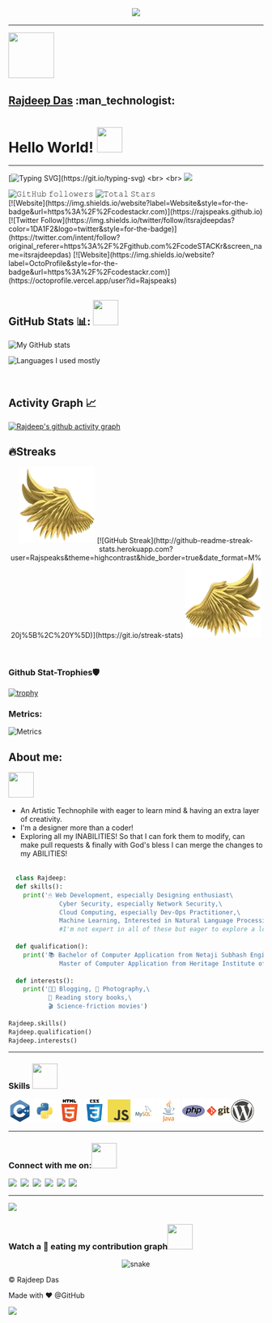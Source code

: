 <p align="center">
<img src="https://github.com/Rajspeaks/Rajspeaks/blob/main/Git%20Rajdeep.gif">
</p>

---------------------------------------------------------------------------------------------------
<img src="https://github.com/Rajspeaks/Rajspeaks/blob/main/Animated/5.jpeg" height=90 width=90>
<h2> <a href="https://rajspeaks.github.io" target="_blank"> <b>Rajdeep Das</b></a> :man_technologist: </h2>


# Hello World! <img src = "https://raw.githubusercontent.com/MartinHeinz/MartinHeinz/master/wave.gif" height="50px" width = "50px">

---------------------------------------------------------------------------------------------------------------------------------------------------------
[![Typing SVG](https://readme-typing-svg.herokuapp.com?font=Arial&color=16A980&size=33&lines=Technology+Enthusiast;Exploring+Code-Verse;Madly+no-mad+Geek;Confused+coder;Upgrading+myself;Support+me!;Encourage+me!;Bless+me!)](https://git.io/typing-svg)
<br>
<br>
![](https://komarev.com/ghpvc/?username=Rajspeaks&color=blue&label=COUNTING+PROFILE+VIEWS:+ )
<!--[![committers.top badge](https://user-badge.committers.top/india_public/Rajspeaks.svg)](https://user-badge.committers.top/india_public/Rajspeaks)-->
<img alt="𝙶𝚒𝚝𝙷𝚞𝚋 𝚏𝚘𝚕𝚕𝚘𝚠𝚎𝚛𝚜" src="https://img.shields.io/github/followers/Rajspeaks?label=Followers&style=social">
<img src="https://img.shields.io/github/stars/Rajspeaks?label=Stars" alt="𝚃𝚘𝚝𝚊𝚕 𝚂𝚝𝚊𝚛𝚜">

<br>
[![Website](https://img.shields.io/website?label=Website&style=for-the-badge&url=https%3A%2F%2Fcodestackr.com)](https://rajspeaks.github.io)
[![Twitter Follow](https://img.shields.io/twitter/follow/itsrajdeepdas?color=1DA1F2&logo=twitter&style=for-the-badge)](https://twitter.com/intent/follow?original_referer=https%3A%2F%2Fgithub.com%2FcodeSTACKr&screen_name=itsrajdeepdas)
[![Website](https://img.shields.io/website?label=OctoProfile&style=for-the-badge&url=https%3A%2F%2Fcodestackr.com)](https://octoprofile.vercel.app/user?id=Rajspeaks)
<br>

## GitHub Stats 📊: <img src='https://media1.giphy.com/media/du3J3cXyzhj75IOgvA/giphy.gif?cid=ecf05e47x2g034i9pzwtzzsd3xgg2w9nr94t4tflbbgo3008&rid=giphy.gif' height="50px" width = "50px">

![My GitHub stats](https://github-readme-stats.vercel.app/api?username=Rajspeaks&show_icons=true&theme=dark)

![Languages I used mostly](https://github-readme-stats.vercel.app/api/top-langs/?username=Rajspeaks&layout=compact&theme=dark)

<br>

## Activity Graph 📈 

[![Rajdeep's github activity graph](https://activity-graph.herokuapp.com/graph?username=Rajspeaks&theme=react-dark)](https://github.com/Rajspeaks/github-readme-activity-graph)



## 🔥Streaks

<p align="center">
<img height="150" width="150" src="WEBP/left.webp">
[![GitHub Streak](http://github-readme-streak-stats.herokuapp.com?user=Rajspeaks&theme=highcontrast&hide_border=true&date_format=M%20j%5B%2C%20Y%5D)](https://git.io/streak-stats)
<img height="150" width="150" src="WEBP/right.webp">
</p>
 
<br>

### Github Stat-Trophies🛡

[![trophy](https://github-profile-trophy.vercel.app/?username=Rajspeaks&theme=onedark)](https://github.com/Rajspeaks/github-profile-trophy)


### Metrics:

![Metrics](https://metrics.lecoq.io/Rajspeaks)


## About me:

 <img src = "https://media1.giphy.com/media/JZ40cnfnN11KycrvMF/giphy.gif?cid=ecf05e47a0n3gi1bfqntqmob8g9aid1oyj2wr3ds3mg700bl&rid=giphy.gif" height="50px" width = "50px">
 
 - An Artistic Technophile with eager to learn mind & having an extra layer of creativity.
 - I'm a designer more than a coder!
 - Exploring all my INABILITIES! So that I can fork them to modify, can make pull requests & finally with God's bless I can merge the changes to my ABILITIES!

 
```python

  class Rajdeep:
  def skills():
    print('🖱 Web Development, especially Designing enthusiast\
              Cyber Security, especially Network Security,\
              Cloud Computing, especially Dev-Ops Practitioner,\
              Machine Learning, Interested in Natural Language Processing') 
              #I'm not expert in all of these but eager to explore a lot
  
  def qualification():
    print('📚 Bachelor of Computer Application from Netaji Subhash Engineering College,\
              Master of Computer Application from Heritage Institute of Tcehnology')
  
  def interests():
    print('👨‍💻 Blogging, 📸 Photography,\
           📖 Reading story books,\
           🎬 Science-friction movies')
  
Rajdeep.skills()
Rajdeep.qualification()
Rajdeep.interests()

```

------------------------------------------------------------------------------------------------------------------------
<!-- ### Some Links

 [![Website](https://img.shields.io/website?label=Resume&style=for-the-badge&url=https%3A%2F%2Fcodestackr.com)](https://github.com/Rajspeaks/Rajspeaks/blob/main/Rajdeep%20Das-Curriculum%20Vitae.pdf)
[![Website](https://img.shields.io/website?label=Open-Source&style=for-the-badge&url=https%3A%2F%2Fcodestackr.com)](https://github.com/Rajspeaks/Open-Source-Contributions)
[![Website](https://img.shields.io/website?label=GCP-skills&style=for-the-badge&url=https%3A%2F%2Fcodestackr.com)](https://www.cloudskillsboost.google/public_profiles/54c0dd8b-b06d-4c21-8aaf-512d8e22704e)
[![Website](https://img.shields.io/website?label=Azure-skills&style=for-the-badge&url=https%3A%2F%2Fcodestackr.com)](https://docs.microsoft.com/en-in/users/rajdeepdas-8562/)
[![Website](https://img.shields.io/website?label=Credly-badges&style=for-the-badge&url=https%3A%2F%2Fcodestackr.com)](https://www.credly.com/users/rajdeepdas/badges)
[![Website](https://img.shields.io/website?label=ResearchGate&style=for-the-badge&url=https%3A%2F%2Fcodestackr.com)](https://www.researchgate.net/profile/Rajdeep-Das-12)
[![Website](https://img.shields.io/website?label=Recommendation-Letters&style=for-the-badge&url=https%3A%2F%2Fcodestackr.com)](https://github.com/Rajspeaks/Recommendation-Letters)
[![Website](https://img.shields.io/website?label=Certs/achieves&style=for-the-badge&url=https%3A%2F%2Fcodestackr.com)](https://github.com/Rajspeaks/Rajdeep_Das_Certifications_Achievements)
[![Website](https://img.shields.io/website?label=Web-resume&style=for-the-badge&url=https%3A%2F%2Fcodestackr.com)](https://rajdeepdascv.netlify.app/)
[![Website](https://img.shields.io/website?label=Personal-blog&style=for-the-badge&url=https%3A%2F%2Fcodestackr.com)](https://iamrajdeep.wordpress.com)
[![Website](https://img.shields.io/website?label=Tech-blog&style=for-the-badge&url=https%3A%2F%2Fcodestackr.com)](https://thetechlearner.wordpress.com)
[![Website](https://img.shields.io/website?label=Infosec-blog&style=for-the-badge&url=https%3A%2F%2Fcodestackr.com)](https://hackitalki.home.blog)

--> 
 
 ### Skills <img src = "https://media2.giphy.com/media/QssGEmpkyEOhBCb7e1/giphy.gif?cid=ecf05e47a0n3gi1bfqntqmob8g9aid1oyj2wr3ds3mg700bl&rid=giphy.gif" height="50px" width = "50px"> 
<!--
<code><img src="https://img.shields.io/badge/Java-ED8B00?style=for-the-badge&logo=java&logoColor=white"></code>&nbsp;
<code><img src="https://img.shields.io/badge/C%2B%2B-00599C?style=for-the-badge&logo=c%2B%2B&logoColor=white"></code>&nbsp;
<code><img src="https://img.shields.io/badge/Python-14354C?style=for-the-badge&logo=python&logoColor=white"></code>&nbsp;
<code><img src="https://img.shields.io/badge/PHP-777BB4?style=for-the-badge&logo=php&logoColor=white"></code>&nbsp;
<code><img src="https://img.shields.io/badge/MySQL-00000F?style=for-the-badge&logo=mysql&logoColor=white"></code>&nbsp;
<code><img src="https://img.shields.io/badge/C-00599C?style=for-the-badge&logo=c&logoColor=white"></code>&nbsp;
  <br>
<code><img src="https://img.shields.io/badge/HTML-239120?style=for-the-badge&logo=html5&logoColor=white"></code>&nbsp;
<code><img src="https://img.shields.io/badge/CSS-239120?&style=for-the-badge&logo=css3&logoColor=white"></code>&nbsp;
<code><img src="https://img.shields.io/badge/JavaScript-F7DF1E?style=for-the-badge&logo=javascript&logoColor=black"></code>&nbsp;
<code><img src="https://img.shields.io/badge/Wordpress-21759B?style=for-the-badge&logo=wordpress&logoColor=white"></code>&nbsp;
<code><img src="https://img.shields.io/badge/Google_Cloud-4285F4?style=for-the-badge&logo=google-cloud&logoColor=white"></code>&nbsp;
<code><img src="https://img.shields.io/badge/Git-F05032?style=for-the-badge&logo=git&logoColor=white"></code>&nbsp;
-->
<code><img height="45" src="https://raw.githubusercontent.com/github/explore/80688e429a7d4ef2fca1e82350fe8e3517d3494d/topics/cpp/cpp.png"></code>
<code><img height="45" src="https://raw.githubusercontent.com/github/explore/80688e429a7d4ef2fca1e82350fe8e3517d3494d/topics/python/python.png"></code>
<code><img height="45" src="https://raw.githubusercontent.com/github/explore/80688e429a7d4ef2fca1e82350fe8e3517d3494d/topics/html/html.png"></code>
<code><img height="45" src="https://raw.githubusercontent.com/github/explore/5c058a388828bb5fde0bcafd4bc867b5bb3f26f3/topics/css/css.png"></code>
<code><img height="45" src="https://raw.githubusercontent.com/github/explore/80688e429a7d4ef2fca1e82350fe8e3517d3494d/topics/javascript/javascript.png"></code>
<code><img height="45" src="https://raw.githubusercontent.com/github/explore/80688e429a7d4ef2fca1e82350fe8e3517d3494d/topics/mysql/mysql.png"></code>
<code><img height="45" src="https://raw.githubusercontent.com/github/explore/80688e429a7d4ef2fca1e82350fe8e3517d3494d/topics/java/java.png"></code>
<code><img height="45" src="https://raw.githubusercontent.com/github/explore/80688e429a7d4ef2fca1e82350fe8e3517d3494d/topics/php/php.png"></code>
<code><img height="45" src="https://raw.githubusercontent.com/github/explore/80688e429a7d4ef2fca1e82350fe8e3517d3494d/topics/git/git.png"></code>
<code><img height="45" src="https://raw.githubusercontent.com/github/explore/80688e429a7d4ef2fca1e82350fe8e3517d3494d/topics/wordpress/wordpress.png"></code>




-----------------------------------------------------------------------------------------------------------------------------------------------------------------

### Connect with me on:<img src='https://raw.githubusercontent.com/ShahriarShafin/ShahriarShafin/main/Assets/handshake.gif' height="50px" width = "50px"> 

<code><a href="https://twitter.com/itsrajdeepdas"><img src="https://img.shields.io/badge/Twitter-1DA1F2?style=for-the-badge&logo=twitter&logoColor=white"></a></code>&nbsp;
<code><a href="https://linkedin.com/in/itsrajdeepdas"><img src="https://img.shields.io/badge/LinkedIn-0077B5?style=for-the-badge&logo=linkedin&logoColor=white"></a></code>&nbsp;
<code><a href="https://gitlab.com/Rajspeaks"><img src="https://img.shields.io/badge/GitLab-330F63?style=for-the-badge&logo=gitlab&logoColor=white"></a></code>&nbsp;
<code><a href="https://www.youtube.com/channel/UCSYftgkB9hzEW4haNCCs0jw"><img src="https://img.shields.io/badge/YouTube-FF0000?style=for-the-badge&logo=youtube&logoColor=white"></a></code>&nbsp;
<code><a href="https://rajdeepblog.medium.com/"><img src="https://img.shields.io/badge/Medium-12100E?style=for-the-badge&logo=medium&logoColor=white"></a></code>&nbsp;
<code><a href="https://iamrajdeep.wordpress.com"><img src="https://img.shields.io/badge/Wordpress-21759B?style=for-the-badge&logo=wordpress&logoColor=white"></a></code>&nbsp;

--------------------------------------------------------------------------------------------------------------------------------------------------------------
<a href="https://github.com/Akshita_archer/github-readme-twitter">
<img src="https://github-readme-twitter.gazf.vercel.app/api?id=itsrajdeepdas&layout=wide&show_reply=off&show_retweet=off" />
</a>

### Watch a 🐍 eating my contribution graph<img src='https://media2.giphy.com/media/UQDSBzfyiBKvgFcSTw/giphy.gif?cid=ecf05e47p3cd513axbek3f56ti3jzizq8hincw20jauyyfyw&rid=giphy.gif' height="50px" width = "50px">
  
<p align="center">
  <img src="https://github.com/Rajspeaks/Rajspeaks/blob/main/Images/github-user-contribution.svg" alt="snake"></center>
</p>

&copy; Rajdeep Das 

Made with ❤ @GitHub
  
<img src="https://github.com/Rajspeaks/Rajspeaks/blob/main/Images/footer.png">
